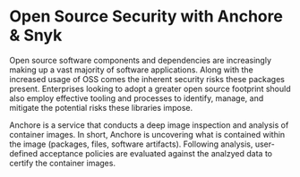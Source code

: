 # Open Source Security with Anchore & Snyk

Open source software components and dependencies are increasingly making up a vast majority of software applications. Along with the increased usage of OSS comes the inherent security risks these packages present. Enterprises looking to adopt a greater open source footprint should also employ effective tooling and processes to identify, manage, and mitigate the potential risks these libraries impose. 

Anchore is a service that conducts a deep image inspection and analysis of container images. In short, Anchore is uncovering what is contained within the image (packages, files, software artifacts). Following analysis, user-defined acceptance policies are evaluated against the analzyed data to certify the container images. 